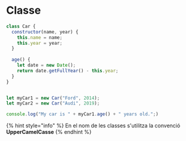 # Classe

```javascript
class Car {
  constructor(name, year) {
    this.name = name;
    this.year = year;
  }
  
  age() {
    let date = new Date();
    return date.getFullYear() - this.year;
  }
}


let myCar1 = new Car("Ford", 2014);
let myCar2 = new Car("Audi", 2019);

console.log("My car is " + myCar1.age() + " years old.";)
```

{% hint style="info" %}
En el nom de les classes s'utilitza la convenció **UpperCamelCasse**
{% endhint %}
